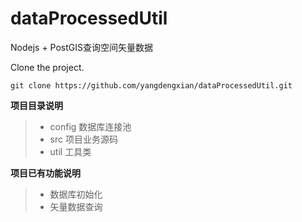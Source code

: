 # dataProcessedUtil

Nodejs + PostGIS查询空间矢量数据

Clone the project.

    git clone https://github.com/yangdengxian/dataProcessedUtil.git

**项目目录说明**

> -   config 数据库连接池
> -   src 项目业务源码
> -   util 工具类

**项目已有功能说明**

> -   数据库初始化
> -   矢量数据查询



